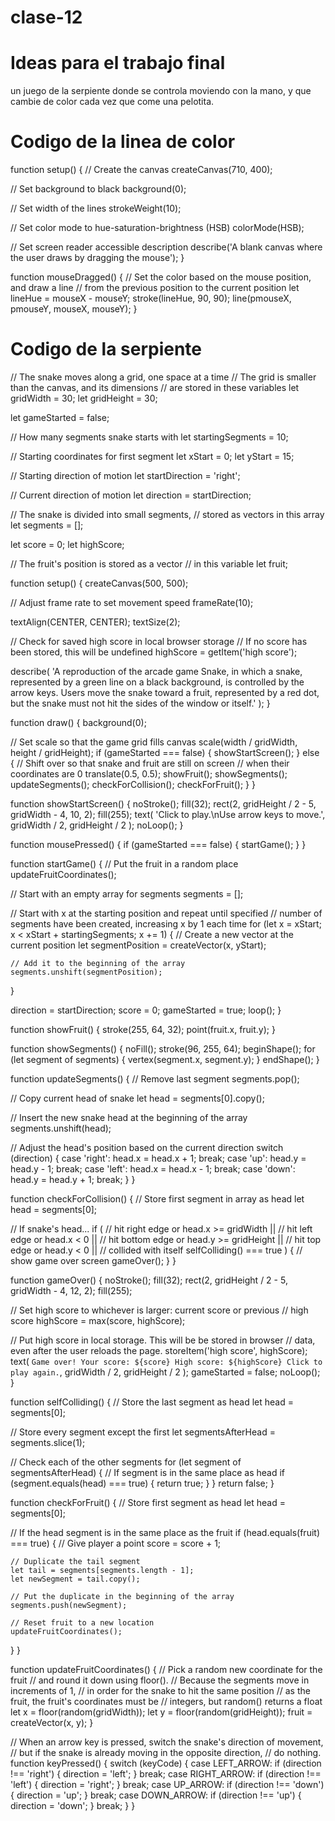 # clase-12

# Ideas para el trabajo final

un juego de la serpiente donde se controla moviendo con la mano, y que cambie de color cada vez que come una pelotita.

# Codigo de la linea de color

 function setup() {
  // Create the canvas
  createCanvas(710, 400);

  // Set background to black
  background(0);

  // Set width of the lines
  strokeWeight(10);

  // Set color mode to hue-saturation-brightness (HSB)
  colorMode(HSB);

  // Set screen reader accessible description
  describe('A blank canvas where the user draws by dragging the mouse');
}

function mouseDragged() {
  // Set the color based on the mouse position, and draw a line
  // from the previous position to the current position
  let lineHue = mouseX - mouseY;
  stroke(lineHue, 90, 90);
  line(pmouseX, pmouseY, mouseX, mouseY);
}

# Codigo de la serpiente

// The snake moves along a grid, one space at a time
// The grid is smaller than the canvas, and its dimensions
//  are stored in these variables
let gridWidth = 30;
let gridHeight = 30;

let gameStarted = false;

// How many segments snake starts with
let startingSegments = 10;

// Starting coordinates for first segment
let xStart = 0;
let yStart = 15;

// Starting direction of motion
let startDirection = 'right';

// Current direction of motion
let direction = startDirection;

// The snake is divided into small segments,
// stored as vectors in this array
let segments = [];

let score = 0;
let highScore;

// The fruit's position is stored as a vector
// in this variable
let fruit;

function setup() {
  createCanvas(500, 500);

  // Adjust frame rate to set movement speed
  frameRate(10);

  textAlign(CENTER, CENTER);
  textSize(2);

  // Check for saved high score in local browser storage
  // If no score has been stored, this will be undefined
  highScore = getItem('high score');

  describe(
    'A reproduction of the arcade game Snake, in which a snake, represented by a green line on a black background, is controlled by the arrow keys. Users move the snake toward a fruit, represented by a red dot, but the snake must not hit the sides of the window or itself.'
  );
}

function draw() {
  background(0);

  // Set scale so that the game grid fills canvas
  scale(width / gridWidth, height / gridHeight);
  if (gameStarted === false) {
    showStartScreen();
  } else {
    // Shift over so that snake and fruit are still on screen
    // when their coordinates are 0
    translate(0.5, 0.5);
    showFruit();
    showSegments();
    updateSegments();
    checkForCollision();
    checkForFruit();
  }
}

function showStartScreen() {
  noStroke();
  fill(32);
  rect(2, gridHeight / 2 - 5, gridWidth - 4, 10, 2);
  fill(255);
  text(
    'Click to play.\nUse arrow keys to move.',
    gridWidth / 2,
    gridHeight / 2
  );
  noLoop();
}

function mousePressed() {
  if (gameStarted === false) {
    startGame();
  }
}

function startGame() {
  // Put the fruit in a random place
  updateFruitCoordinates();

  // Start with an empty array for segments
  segments = [];

  // Start with x at the starting position and repeat until specified
  // number of segments have been created, increasing x by 1 each time
  for (let x = xStart; x < xStart + startingSegments; x += 1) {
    // Create a new vector at the current position
    let segmentPosition = createVector(x, yStart);

    // Add it to the beginning of the array
    segments.unshift(segmentPosition);
  }

  direction = startDirection;
  score = 0;
  gameStarted = true;
  loop();
}

function showFruit() {
  stroke(255, 64, 32);
  point(fruit.x, fruit.y);
}

function showSegments() {
  noFill();
  stroke(96, 255, 64);
  beginShape();
  for (let segment of segments) {
    vertex(segment.x, segment.y);
  }
  endShape();
}

function updateSegments() {
  // Remove last segment
  segments.pop();

  // Copy current head of snake
  let head = segments[0].copy();

  // Insert the new snake head at the beginning of the array
  segments.unshift(head);

  // Adjust the head's position based on the current direction
  switch (direction) {
    case 'right':
      head.x = head.x + 1;
      break;
    case 'up':
      head.y = head.y - 1;
      break;
    case 'left':
      head.x = head.x - 1;
      break;
    case 'down':
      head.y = head.y + 1;
      break;
  }
}

function checkForCollision() {
  // Store first segment in array as head
  let head = segments[0];

  // If snake's head...
  if (
    // hit right edge or
    head.x >= gridWidth ||
    // hit left edge or
    head.x < 0 ||
    // hit bottom edge or
    head.y >= gridHeight ||
    // hit top edge or
    head.y < 0 ||
    // collided with itself
    selfColliding() === true
  ) {
    // show game over screen
    gameOver();
  }
}

function gameOver() {
  noStroke();
  fill(32);
  rect(2, gridHeight / 2 - 5, gridWidth - 4, 12, 2);
  fill(255);

  // Set high score to whichever is larger: current score or previous
  // high score
  highScore = max(score, highScore);

  // Put high score in local storage. This will be be stored in browser
  // data, even after the user reloads the page.
  storeItem('high score', highScore);
  text(
    `Game over!
Your score: ${score}
High score: ${highScore}
Click to play again.`,
    gridWidth / 2,
    gridHeight / 2
  );
  gameStarted = false;
  noLoop();
}

function selfColliding() {
  // Store the last segment as head
  let head = segments[0];

  // Store every segment except the first
  let segmentsAfterHead = segments.slice(1);

  // Check each of the other segments
  for (let segment of segmentsAfterHead) {
    // If segment is in the same place as head
    if (segment.equals(head) === true) {
      return true;
    }
  }
  return false;
}

function checkForFruit() {
  // Store first segment as head
  let head = segments[0];

  // If the head segment is in the same place as the fruit
  if (head.equals(fruit) === true) {
    // Give player a point
    score = score + 1;

    // Duplicate the tail segment
    let tail = segments[segments.length - 1];
    let newSegment = tail.copy();

    // Put the duplicate in the beginning of the array
    segments.push(newSegment);

    // Reset fruit to a new location
    updateFruitCoordinates();
  }
}

function updateFruitCoordinates() {
  // Pick a random new coordinate for the fruit
  // and round it down using floor().
  // Because the segments move in increments of 1,
  // in order for the snake to hit the same position
  // as the fruit, the fruit's coordinates must be
  // integers, but random() returns a float
  let x = floor(random(gridWidth));
  let y = floor(random(gridHeight));
  fruit = createVector(x, y);
}

// When an arrow key is pressed, switch the snake's direction of movement,
// but if the snake is already moving in the opposite direction,
// do nothing.
function keyPressed() {
  switch (keyCode) {
    case LEFT_ARROW:
      if (direction !== 'right') {
        direction = 'left';
      }
      break;
    case RIGHT_ARROW:
      if (direction !== 'left') {
        direction = 'right';
      }
      break;
    case UP_ARROW:
      if (direction !== 'down') {
        direction = 'up';
      }
      break;
    case DOWN_ARROW:
      if (direction !== 'up') {
        direction = 'down';
      }
      break;
  }
}
